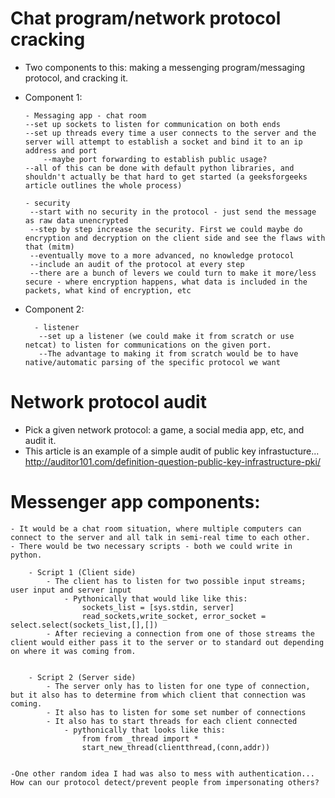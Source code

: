 # Chat program/network protocol cracking
 -  Two components to this: making a messenging program/messaging protocol, and cracking it.
 -  Component 1:

        - Messaging app - chat room
        --set up sockets to listen for communication on both ends
        --set up threads every time a user connects to the server and the server will attempt to establish a socket and bind it to an ip address and port
            --maybe port forwarding to establish public usage?
        --all of this can be done with default python libraries, and shouldn't actually be that hard to get started (a geeksforgeeks article outlines the whole process)
        
        - security
         --start with no security in the protocol - just send the message as raw data unencrypted
         --step by step increase the security. First we could maybe do encryption and decryption on the client side and see the flaws with that (mitm)
         --eventually move to a more advanced, no knowledge protocol
         --include an audit of the protocol at every step
         --there are a bunch of levers we could turn to make it more/less secure - where encryption happens, what data is included in the packets, what kind of encryption, etc


- Component 2:
        
        - listener
         --set up a listener (we could make it from scratch or use netcat) to listen for communications on the given port.
         --The advantage to making it from scratch would be to have native/automatic parsing of the specific protocol we want
        

        


# Network protocol audit
- Pick a given network protocol: a game, a social media app, etc, and audit it.
- This article is an example of a simple audit of public key infrastucture... http://auditor101.com/definition-question-public-key-infrastructure-pki/



# Messenger app components:
    - It would be a chat room situation, where multiple computers can connect to the server and all talk in semi-real time to each other.
    - There would be two necessary scripts - both we could write in python.

        - Script 1 (Client side)
            - The client has to listen for two possible input streams; user input and server input
                - Pythonically that would like like this: 
                    sockets_list = [sys.stdin, server]
                    read_sockets,write_socket, error_socket = select.select(sockets_list,[],[])
            - After recieving a connection from one of those streams the client would either pass it to the server or to standard out depending on where it was coming from.


        - Script 2 (Server side)
            - The server only has to listen for one type of connection, but it also has to determine from which client that connection was coming.
            - It also has to listen for some set number of connections
            - It also has to start threads for each client connected 
                - pythonically that looks like this:
                    from from _thread import *
                    start_new_thread(clientthread,(conn,addr)) 
    

    -One other random idea I had was also to mess with authentication... How can our protocol detect/prevent people from impersonating others?